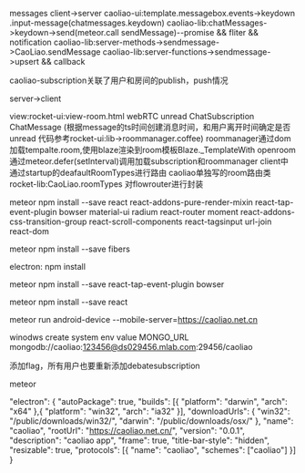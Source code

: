 messages
client->server
caoliao-ui:template.messagebox.events->keydown .input-message(chatmessages.keydown)
caoliao-lib:chatMessages->keydown->send(meteor.call sendMessage)--promise && fliter && notification
caoliao-lib:server-methods->sendmessage->CaoLiao.sendMessage
caoliao-lib:server-functions->sendmessage->upsert && callback


caoliao-subscription关联了用户和房间的publish，push情况


server->client

view:rocket-ui:view-room.html webRTC unread ChatSubscription ChatMessage
(根据message的ts时间创建消息时间，和用户离开时间确定是否unread 代码参考rocket-ui:lib->roommanager.coffee)
roommanager通过dom加载tempalte.room,使用blaze渲染到room模板Blaze._TemplateWith
openroom通过meteor.defer(setInterval)调用加载subscription和roommanager
client中通过startup的deafaultRoomTypes进行路由
caoliao单独写的room路由类rocket-lib:CaoLiao.roomTypes 对flowrouter进行封装


meteor npm install --save react react-addons-pure-render-mixin react-tap-event-plugin bowser material-ui radium react-router moment react-addons-css-transition-group react-scroll-components react-tagsinput url-join react-dom

meteor npm install --save fibers

electron: npm install

meteor npm install --save react-tap-event-plugin bowser

meteor npm install --save react 

meteor run android-device --mobile-server=https://caoliao.net.cn


winodws 
create system env value
MONGO_URL
mongodb://caoliao:123456@ds029456.mlab.com:29456/caoliao


添加flag，所有用户也要重新添加debatesubscription

meteor

  "electron": {
    "autoPackage": true,
    "builds": [{
      "platform": "darwin", "arch": "x64"
    },{
      "platform": "win32", "arch": "ia32"
    }],
    "downloadUrls": {
      "win32": "/public/downloads/win32/",
      "darwin": "/public/downloads/osx/"
    },
    "name": "caoliao",
    "rootUrl": "https://caoliao.net.cn/",
    "version": "0.0.1",
    "description": "caoliao app",
    "frame": true,
    "title-bar-style": "hidden",
    "resizable": true,
    "protocols": [{
      "name": "caoliao",
      "schemes": ["caoliao"]
    }]
  }